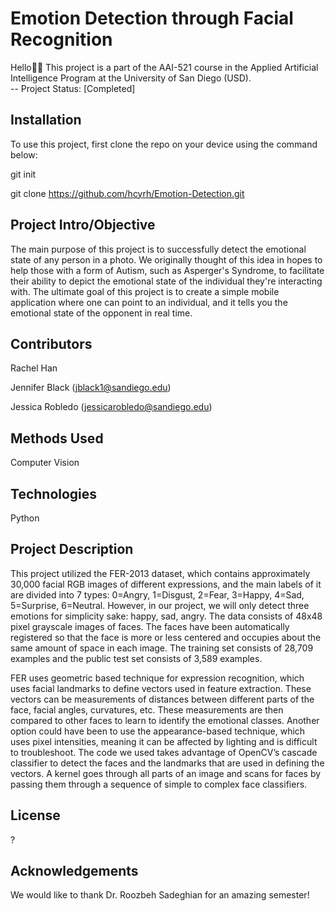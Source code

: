 # Emotion Detection through Facial Recognition
Hello:wave::smiley: This project is a part of the AAI-521 course in the Applied Artificial Intelligence Program at the University of San Diego (USD).  
-- Project Status: [Completed] 
## Installation
To use this project, first clone the repo on your device using the command below:

git init

git clone https://github.com/hcyrh/Emotion-Detection.git
## Project Intro/Objective
The main purpose of this project is to successfully detect the emotional state of any person in a photo. We originally thought of this idea in hopes to help those with a form of Autism, such as Asperger's Syndrome, to facilitate their ability to depict the emotional state of the individual they're interacting with. The ultimate goal of this project is to create a simple mobile application where one can point to an individual, and it tells you the emotional state of the opponent in real time. 
## Contributors
Rachel Han 

Jennifer Black (jblack1@sandiego.edu)

Jessica Robledo (jessicarobledo@sandiego.edu)
## Methods Used

Computer Vision
## Technologies

Python
## Project Description
This project utilized the FER-2013 dataset, which contains approximately 30,000 facial RGB images of different expressions, and the main labels of it are divided into 7 types: 0=Angry, 1=Disgust, 2=Fear, 3=Happy, 4=Sad, 5=Surprise, 6=Neutral. However, in our project, we will only detect three emotions for simplicity sake: happy, sad, angry. The data consists of 48x48 pixel grayscale images of faces. The faces have been automatically registered so that the face is more or less centered and occupies about the same amount of space in each image. The training set consists of 28,709 examples and the public test set consists of 3,589 examples.

FER uses geometric based technique for expression recognition, which uses facial landmarks to define vectors used in feature extraction. These vectors can be measurements of distances between different parts of the face, facial angles, curvatures, etc. These measurements are then compared to other faces to learn to identify the emotional classes. Another option could have been to use the appearance-based technique, which uses pixel intensities, meaning it can be affected by lighting and is difficult to troubleshoot. The code we used takes advantage of OpenCV’s cascade classifier to detect the faces and the landmarks that are used in defining the vectors. A kernel goes through all parts of an image and scans for faces by passing them through a sequence of simple to complex face classifiers.
## License
?
## Acknowledgements 
We would like to thank Dr. Roozbeh Sadeghian for an amazing semester!
